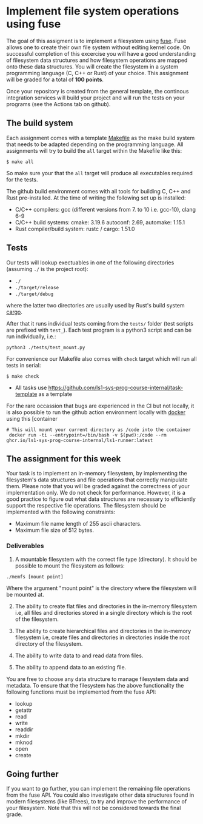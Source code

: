 # Implement file system operations using fuse

The goal of this assigment is to implement a filesystem using [fuse](https://en.wikipedia.org/wiki/Filesystem_in_Userspace). Fuse allows one
to create their own file system without editing kernel code. On successful
completion of this excercise you will have a good understanding of filesystem
data structures and how filesystem operations are mapped onto these data structures.
You will create the filesystem in a system programming language (C, C++ or Rust) of your choice. 
This assignment will be graded for a total of **100 points**.

Once your repository is created from the general template,
the continous integration services will build your project and will run
the tests on your programs (see the Actions tab on github).

## The build system

Each assignment comes with a template [Makefile](Makefile) as the make build system that
needs to be adapted depending on the programming language.
All assignments will try to build the `all` target within the Makefile like this:

```console
$ make all
```

So make sure your that the `all` target will produce all executables required for the
tests. 

The github build environment comes with all tools for building C, C++ and Rust pre-installed.
At the time of writing the following set up is installed:

- C/C++ compilers: gcc (different versions from 7. to 10 i.e. gcc-10), clang 6-9
- C/C++ build systems: cmake: 3.19.6 autoconf: 2.69, automake: 1.15.1
- Rust compiler/build system: rustc / cargo: 1.51.0

## Tests

Our tests will lookup exectuables in one of the following directories (assuming `./` is the project root):

- `./`
- `./target/release`
- `./target/debug`

where the latter two directories are usually used by Rust's build system
[cargo](https://doc.rust-lang.org/cargo/index.html).

After that it runs individual tests coming from the `tests/` folder (test
scripts are prefixed with `test_`).
Each test program is a python3 script and can be run individually, i.e.:

```console
python3 ./tests/test_mount.py
```

For convenience our Makefile also comes with `check` target which will run all tests in serial:

```console
$ make check
```

- All tasks use https://github.com/ls1-sys-prog-course-internal/task-template as a template

For the rare occassion that bugs are experienced in the CI but not
locally, it is also possible to run the github action environment locally
with [docker](https://www.docker.com/) using this [container

``` console
# This will mount your current directory as /code into the container
 docker run -ti --entrypoint=/bin/bash -v $(pwd):/code --rm ghcr.io/ls1-sys-prog-course-internal/ls1-runner:latest
```

## The assignment for this week

Your task is to implement an in-memory filesystem, by implementing the filesystem's data structures and
file operations that correctly manipulate them. Please note that you will be graded against the correctness of your implementation only. We do not check for performance. However, it is a good practice to figure out what data structures are necessary to efficiently support the respective file operations. The filesystem should be implemented with the following constraints:
- Maximum file name length of 255 ascii characters.
- Maximum file size of 512 bytes.

### Deliverables

1. A mountable filesystem with the correct file type (directory). It should be possible to mount the filesystem as follows:

``` console
./memfs [mount point]
```

Where the argument "mount point" is the directory where the filesystem will be mounted at.

2. The ability to create flat files and directories in the in-memory filesystem i.e, all files and directories stored in a single directory which is the root of the filesystem.

3. The ability to create hierarchical files and directories in the in-memory filesystem i.e, create files and directories in directories inside the root directory of the filesystem.

4. The ability to write data to and read data from files.

5. The ability to append data to an existing file.

You are free to choose any data structure to manage filesystem data and metadata. To ensure that the filesystem has the above functionality the following functions must be implemented from the fuse API:
- lookup
- getattr
- read
- write
- readdir
- mkdir
- mknod
- open
- create

## Going further

If you want to go further, you can implement the remaining file operations from the fuse API. You could also investigate other data structures found in modern filesystems (like BTrees), to try and improve the performance of your filesystem. Note that this will not be considered towards the final grade.
